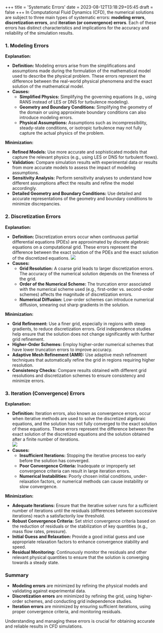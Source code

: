 +++
title = 'Systematic Errors'
date = 2023-08-12T13:18:29+05:45
draft = false
+++
In Computational Fluid Dynamics (CFD), the numerical solutions are subject to three main types of systematic errors: **modeling errors**, **discretization errors**, and **iteration (or convergence) errors**. Each of these errors has distinct characteristics and implications for the accuracy and reliability of the simulation results.

### 1. Modeling Errors

**Explanation:**
- **Definition:** Modeling errors arise from the simplifications and assumptions made during the formulation of the mathematical model used to describe the physical problem. These errors represent the difference between the real-world physical phenomena and the exact solution of the mathematical model.
- **Causes:** 
  - **Simplified Physics:** Simplifying the governing equations (e.g., using RANS instead of LES or DNS for turbulence modeling).
  - **Geometry and Boundary Conditions:** Simplifying the geometry of the domain or using approximate boundary conditions can also introduce modeling errors.
  - **Physical Assumptions:** Assumptions such as incompressibility, steady-state conditions, or isotropic turbulence may not fully capture the actual physics of the problem.
  
**Minimization:**
- **Refined Models:** Use more accurate and sophisticated models that capture the relevant physics (e.g., using LES or DNS for turbulent flows).
- **Validation:** Compare simulation results with experimental data or results from more accurate models to assess the impact of modeling assumptions.
- **Sensitivity Analysis:** Perform sensitivity analyses to understand how different assumptions affect the results and refine the model accordingly.
- **Detailed Geometry and Boundary Conditions:** Use detailed and accurate representations of the geometry and boundary conditions to minimize discrepancies.

### 2. Discretization Errors

**Explanation:**
- **Definition:** Discretization errors occur when continuous partial differential equations (PDEs) are approximated by discrete algebraic equations on a computational grid. These errors represent the difference between the exact solution of the PDEs and the exact solution of the discretized equations.
![](https://ars.els-cdn.com/content/image/3-s2.0-B9780080982434000056-f05-01-9780080982434.jpg)
- **Causes:** 
  - **Grid Resolution:** A coarse grid leads to larger discretization errors. The accuracy of the numerical solution depends on the fineness of the grid.
  - **Order of the Numerical Scheme:** The truncation error associated with the numerical scheme used (e.g., first-order vs. second-order schemes) affects the magnitude of discretization errors.
  - **Numerical Diffusion:** Low-order schemes can introduce numerical diffusion, smearing out sharp gradients in the solution.

**Minimization:**
- **Grid Refinement:** Use a finer grid, especially in regions with steep gradients, to reduce discretization errors. Grid independence studies help ensure that the solution does not change significantly with further grid refinement.
- **Higher-Order Schemes:** Employ higher-order numerical schemes that have lower truncation errors to improve accuracy.
- **Adaptive Mesh Refinement (AMR):** Use adaptive mesh refinement techniques that automatically refine the grid in regions requiring higher resolution.
- **Consistency Checks:** Compare results obtained with different grid resolutions and discretization schemes to ensure consistency and minimize errors.

### 3. Iteration (Convergence) Errors

**Explanation:**
- **Definition:** Iteration errors, also known as convergence errors, occur when iterative methods are used to solve the discretized algebraic equations, and the solution has not fully converged to the exact solution of these equations. These errors represent the difference between the exact solution of the discretized equations and the solution obtained after a finite number of iterations.  
![](https://www.researchgate.net/profile/Zhongsheng-Hou/publication/275062212/figure/fig1/AS:457957755363328@1486197045223/Tracking-performance_Q320.jpg)
- **Causes:** 
  - **Insufficient Iterations:** Stopping the iterative process too early before the solution has converged.
  - **Poor Convergence Criteria:** Inadequate or improperly set convergence criteria can result in large iteration errors.
  - **Numerical Instabilities:** Poorly chosen initial conditions, under-relaxation factors, or numerical methods can cause instability or slow convergence.

**Minimization:**
- **Adequate Iterations:** Ensure that the iterative solver runs for a sufficient number of iterations until the residuals (differences between successive iterations) reach a satisfactorily low threshold.
- **Robust Convergence Criteria:** Set strict convergence criteria based on the reduction of residuals or the stabilization of key quantities (e.g., mass flow rates, pressure).
- **Initial Guess and Relaxation:** Provide a good initial guess and use appropriate relaxation factors to enhance convergence stability and speed.
- **Residual Monitoring:** Continuously monitor the residuals and other relevant physical quantities to ensure that the solution is converging towards a steady state.

### Summary

- **Modeling errors** are minimized by refining the physical models and validating against experimental data.
- **Discretization errors** are minimized by refining the grid, using higher-order schemes, and conducting grid independence studies.
- **Iteration errors** are minimized by ensuring sufficient iterations, using proper convergence criteria, and monitoring residuals.

Understanding and managing these errors is crucial for obtaining accurate and reliable results in CFD simulations.